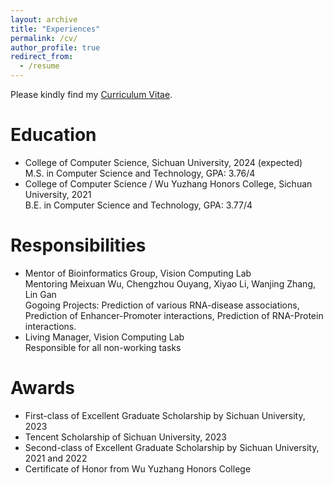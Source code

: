 ```yaml
---
layout: archive
title: "Experiences"
permalink: /cv/
author_profile: true
redirect_from:
  - /resume
---
```


<!-- {% include base_path %} -->

Please kindly find my [Curriculum Vitae](https://echochou990919/files/YiZhou_CV.pdf).

# Education

- College of Computer Science, Sichuan University, 2024 (expected)  
M.S. in Computer Science and Technology, GPA: 3.76/4  
- College of Computer Science / Wu Yuzhang Honors College, Sichuan University, 2021  
B.E. in Computer Science and Technology, GPA: 3.77/4  

# Responsibilities

- Mentor of Bioinformatics Group, Vision Computing Lab  
Mentoring Meixuan Wu, Chengzhou Ouyang, Xiyao Li, Wanjing Zhang, Lin Gan  
Gogoing Projects: Prediction of various RNA-disease associations, Prediction of Enhancer-Promoter interactions, Prediction of RNA-Protein interactions.  
- Living Manager, Vision Computing Lab  
Responsible for all non-working tasks  

# Awards

- First-class of Excellent Graduate Scholarship by Sichuan University, 2023
- Tencent Scholarship of Sichuan University, 2023
- Second-class of Excellent Graduate Scholarship by Sichuan University, 2021 and 2022
- Certificate of Honor from Wu Yuzhang Honors College